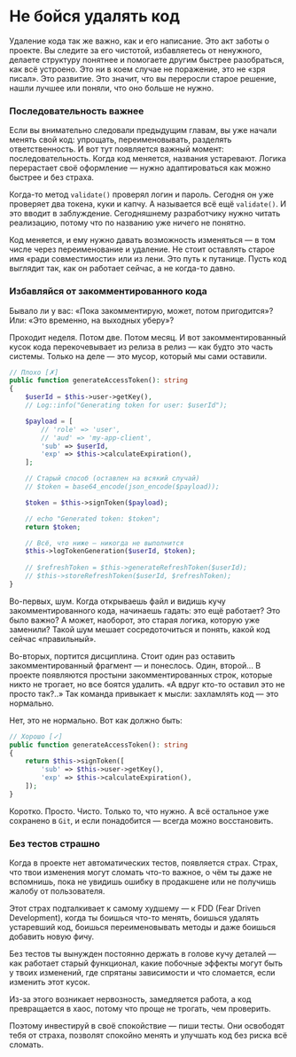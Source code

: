 # Не бойся удалять код

Удаление кода так же важно, как и его написание. Это акт заботы о проекте.
Вы следите за его чистотой, избавляетесь от ненужного, делаете структуру понятнее и помогаете другим быстрее
разобраться, как всё устроено.
Это ни в коем случае не поражение, это не «зря писал».
Это развитие. Это значит, что вы переросли старое решение, нашли лучшее или поняли, что оно больше не нужно.


<div style="page-break-after: always;"></div>

### Последовательность важнее

Если вы внимательно следовали предыдущим главам, вы уже начали менять свой код: упрощать, переименовывать, разделять
ответственность.
И вот тут появляется важный момент: последовательность.
Когда код меняется, названия устаревают. Логика перерастает своё оформление — нужно адаптироваться как можно быстрее и
без страха.

Когда-то метод `validate()` проверял логин и пароль.
Сегодня он уже проверяет два токена, куки и капчу.
А называется всё ещё `validate()`. И это вводит в заблуждение.
Сегодняшнему разработчику нужно читать реализацию, потому что по названию уже ничего не понятно.

Код меняется, и ему нужно давать возможность изменяться — в том числе через переименование и удаление.
Не стоит оставлять старое имя «ради совместимости» или из лени. Это путь к путанице.
Пусть код выглядит так, как он работает сейчас, а не когда-то давно.

### Избавляйся от закомментированного кода

Бывало ли у вас: «Пока закомментирую, может, потом пригодится»? Или: «Это временно, на выходных уберу»?

Проходит неделя. Потом две. Потом месяц.
И вот закомментированный кусок кода перекочевывает из релиза в релиз — как будто это часть системы.
Только на деле — это мусор, который мы сами оставили.

```php
// Плохо [✗]
public function generateAccessToken(): string
{
    $userId = $this->user->getKey(),
    // Log::info("Generating token for user: $userId");

    $payload = [
        // 'role' => 'user',
        // 'aud' => 'my-app-client',
        'sub' => $userId,
        'exp' => $this->calculateExpiration(),
    ];

    // Старый способ (оставлен на всякий случай)
    // $token = base64_encode(json_encode($payload));

    $token = $this->signToken($payload);

    // echo "Generated token: $token";
    return $token;

    // Всё, что ниже — никогда не выполнится
    $this->logTokenGeneration($userId, $token);
    
    // $refreshToken = $this->generateRefreshToken($userId);
    // $this->storeRefreshToken($userId, $refreshToken);
}
```

Во-первых, шум. Когда открываешь файл и видишь кучу закомментированного кода, начинаешь гадать: это ещё работает?
Это было важно? А может, наоборот, это старая логика, которую уже заменили?
Такой шум мешает сосредоточиться и понять, какой код сейчас «правильный».

Во-вторых, портится дисциплина.
Стоит один раз оставить закомментированный фрагмент — и понеслось. Один, второй...
В проекте появляются простыни закомментированных строк, которые никто не трогает, но все боятся удалить.
«А вдруг кто-то оставил это не просто так?..»
Так команда привыкает к мысли: захламлять код — это нормально.

Нет, это не нормально. Вот как должно быть:

```php
// Хорошо [✓]
public function generateAccessToken(): string
{
    return $this->signToken([
        'sub' => $this->user->getKey(),
        'exp' => $this->calculateExpiration(),
    ]);
}
```

Коротко. Просто. Чисто. Только то, что нужно.
А всё остальное уже сохранено в `Git`, и если понадобится — всегда можно восстановить.

### Без тестов страшно

Когда в проекте нет автоматических тестов, появляется страх.
Страх, что твои изменения могут сломать что-то важное, о чём ты даже не вспомнишь, пока не увидишь ошибку в продакшене
или не получишь жалобу от пользователя.

Этот страх подталкивает к самому худшему — к FDD (Fear Driven Development), когда ты боишься что-то менять, боишься
удалять устаревший код, боишься переименовывать методы и даже боишься добавить новую фичу.

Без тестов ты вынужден постоянно держать в голове кучу деталей — как работает старый функционал, какие побочные эффекты
могут быть у твоих изменений, где спрятаны зависимости и что сломается, если изменить этот кусок.

Из-за этого возникает нервозность, замедляется работа, а код превращается в хаос, потому что проще не
трогать, чем проверить.

Поэтому инвестируй в своё спокойствие — пиши тесты.
Они освободят тебя от страха, позволят спокойно менять и улучшать код без риска всё сломать.
